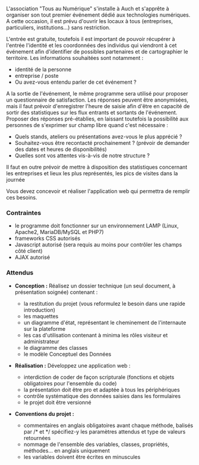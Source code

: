 L'association "Tous au Numérique" s'installe à Auch et s'apprête à organiser son tout premier événement dédié aux technologies numériques. A cette occasion, il est prévu d'ouvrir les locaux à tous (entreprises, particuliers, institutions...) sans restriction.

L'entrée est gratuite, toutefois il est important de pouvoir récupérer à l'entrée l'identité et les coordonnées des individus qui viendront à cet événement afin d'identifier de possibles partenaires et de cartographier le territoire. Les informations souhaitées sont notamment :
- identité de la personne
- entreprise / poste
- Ou avez-vous entendu parler de cet événement ?

A la sortie de l'événement, le même programme sera utilisé pour proposer un questionnaire de satisfaction. Les réponses peuvent être anonymisées, mais il faut prévoir d'enregistrer l'heure de saisie afin d'être en capacité de sortir des statistiques sur les flux entrants et sortants de l'événement. Proposer des réponses pré-établies, en laissant toutefois la possibilité aux personnes de s'exprimer sur champ libre quand c'est nécessaire :
- Quels stands, ateliers ou présentations avez-vous le plus apprécié ?
- Souhaitez-vous être recontacté prochainement ? (prévoir de demander des dates et heures de disponibilités)
- Quelles sont vos attentes vis-à-vis de notre structure ?

Il faut en outre prévoir de mettre à disposition des statistiques concernant les entreprises et lieux les plus représentés, les pics de visites dans la journée

Vous devez concevoir et réaliser l'application web qui permettra de remplir ces besoins.


### Contraintes

- le programme doit fonctionner sur un environnement LAMP (Linux, Apache2, MariaDB/MySQL et PHP7)
- frameworks CSS autorisés
- Javascript autorisé (sera requis au moins pour contrôler les champs côté client)
- AJAX autorisé


### Attendus

- **Conception :** Réalisez un dossier technique (un seul document, à présentation soignée) contenant :
  - la restitution du projet (vous reformulez le besoin dans une rapide introduction)
  - les maquettes
  - un diagramme d'état, représentant le cheminement de l'internaute sur la plateforme
  - les cas d'utilisation contenant à minima les rôles visiteur et administrateur
  - le diagramme des classes
  - le modèle Conceptuel des Données

- **Réalisation :** Développez une application web :
  - interdiction de coder de façon scripturale (fonctions et objets obligatoires pour l'ensemble du code)
  - la présentation doit être pro et adaptée à tous les périphériques
  - contrôle systématique des données saisies dans les formulaires
  - le projet doit être versionné

- **Conventions du projet :**
  - commentaires en anglais obligatoires avant chaque méthode, balisés par /* et */
    spécifiez-y les paramètres attendus et type de valeurs retournées
  - nommage de l'ensemble des variables, classes, propriétés, méthodes... en anglais uniquement
  - les variables doivent être écrites en minuscules








